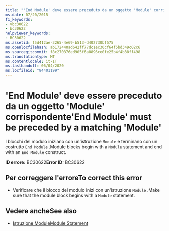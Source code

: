 ```yaml
---
title: "'End Module' deve essere preceduto da un oggetto 'Module' corrispondente"
ms.date: 07/20/2015
f1_keywords:
- vbc30622
- bc30622
helpviewer_keywords:
- BC30622
ms.assetid: f5d412ae-3265-4e69-b513-d402730bf575
ms.openlocfilehash: ab172440ad642ff77dc1ec30cf64f5bd349c02c6
ms.sourcegitcommit: f8c270376ed905f6a8896ce0fe25b4f4b38ff498
ms.translationtype: MT
ms.contentlocale: it-IT
ms.lasthandoff: 06/04/2020
ms.locfileid: "84401199"
---
```

# <a name="end-module-must-be-preceded-by-a-matching-module"></a><span data-ttu-id="e8047-102">'End Module' deve essere preceduto da un oggetto 'Module' corrispondente</span><span class="sxs-lookup"><span data-stu-id="e8047-102">'End Module' must be preceded by a matching 'Module'</span></span>
<span data-ttu-id="e8047-103">I blocchi del modulo iniziano con un'istruzione `Module` e terminano con un costrutto `End Module` .</span><span class="sxs-lookup"><span data-stu-id="e8047-103">Module blocks begin with a `Module` statement and end with an `End Module` construct.</span></span>  
  
 <span data-ttu-id="e8047-104">**ID errore:** BC30622</span><span class="sxs-lookup"><span data-stu-id="e8047-104">**Error ID:** BC30622</span></span>  
  
## <a name="to-correct-this-error"></a><span data-ttu-id="e8047-105">Per correggere l'errore</span><span class="sxs-lookup"><span data-stu-id="e8047-105">To correct this error</span></span>  
  
- <span data-ttu-id="e8047-106">Verificare che il blocco del modulo inizi con un'istruzione `Module` .</span><span class="sxs-lookup"><span data-stu-id="e8047-106">Make sure that the module block begins with a `Module` statement.</span></span>  
  
## <a name="see-also"></a><span data-ttu-id="e8047-107">Vedere anche</span><span class="sxs-lookup"><span data-stu-id="e8047-107">See also</span></span>

- [<span data-ttu-id="e8047-108">Istruzione Module</span><span class="sxs-lookup"><span data-stu-id="e8047-108">Module Statement</span></span>](../language-reference/statements/module-statement.md)
